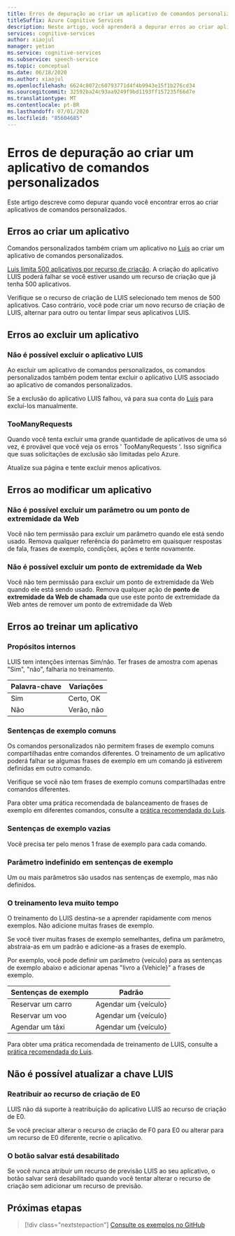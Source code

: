 ```yaml
---
title: Erros de depuração ao criar um aplicativo de comandos personalizados (visualização)
titleSuffix: Azure Cognitive Services
description: Neste artigo, você aprenderá a depurar erros ao criar aplicativos de comandos personalizados.
services: cognitive-services
author: xiaojul
manager: yetian
ms.service: cognitive-services
ms.subservice: speech-service
ms.topic: conceptual
ms.date: 06/18/2020
ms.author: xiaojul
ms.openlocfilehash: 6624c8072c60793771d4f4b9943e15f1b276cd34
ms.sourcegitcommit: 32592ba24c93aa9249f9bd1193ff157235f66d7e
ms.translationtype: MT
ms.contentlocale: pt-BR
ms.lasthandoff: 07/01/2020
ms.locfileid: "85604685"
---
```

# <a name="debug-errors-when-authoring-a-custom-commands-application"></a>Erros de depuração ao criar um aplicativo de comandos personalizados

Este artigo descreve como depurar quando você encontrar erros ao criar aplicativos de comandos personalizados. 

## <a name="errors-when-creating-an-application"></a>Erros ao criar um aplicativo
Comandos personalizados também criam um aplicativo no [Luis](https://www.luis.ai/) ao criar um aplicativo de comandos personalizados. 

[Luis limita 500 aplicativos por recurso de criação](https://docs.microsoft.com/azure/cognitive-services/luis/luis-limits). A criação do aplicativo LUIS poderá falhar se você estiver usando um recurso de criação que já tenha 500 aplicativos. 

Verifique se o recurso de criação de LUIS selecionado tem menos de 500 aplicativos. Caso contrário, você pode criar um novo recurso de criação de LUIS, alternar para outro ou tentar limpar seus aplicativos LUIS.  

## <a name="errors-when-deleting-an-application"></a>Erros ao excluir um aplicativo
### <a name="cant-delete-luis-application"></a>Não é possível excluir o aplicativo LUIS
Ao excluir um aplicativo de comandos personalizados, os comandos personalizados também podem tentar excluir o aplicativo LUIS associado ao aplicativo de comandos personalizados.

Se a exclusão do aplicativo LUIS falhou, vá para sua conta do [Luis](https://www.luis.ai/) para excluí-los manualmente.

### <a name="toomanyrequests"></a>TooManyRequests
Quando você tenta excluir uma grande quantidade de aplicativos de uma só vez, é provável que você veja os erros ' TooManyRequests '. Isso significa que suas solicitações de exclusão são limitadas pelo Azure. 

Atualize sua página e tente excluir menos aplicativos.

## <a name="errors-when-modifying-an-application"></a>Erros ao modificar um aplicativo

### <a name="cant-delete-a-parameter-or-a-web-endpoint"></a>Não é possível excluir um parâmetro ou um ponto de extremidade da Web
Você não tem permissão para excluir um parâmetro quando ele está sendo usado. Remova qualquer referência do parâmetro em quaisquer respostas de fala, frases de exemplo, condições, ações e tente novamente.

### <a name="cant-delete-a-web-endpoint"></a>Não é possível excluir um ponto de extremidade da Web
Você não tem permissão para excluir um ponto de extremidade da Web quando ele está sendo usado. Remova qualquer ação de **ponto de extremidade da Web de chamada** que use este ponto de extremidade da Web antes de remover um ponto de extremidade da Web

## <a name="errors-when-training-an-application"></a>Erros ao treinar um aplicativo
### <a name="built-in-intents"></a>Propósitos internos
LUIS tem intenções internas Sim/não. Ter frases de amostra com apenas "Sim", "não", falharia no treinamento. 

| Palavra-chave | Variações | 
| ------- | --------- | 
| Sim | Certo, OK |
| Não | Verão, não | 

### <a name="common-sample-sentences"></a>Sentenças de exemplo comuns
Os comandos personalizados não permitem frases de exemplo comuns compartilhadas entre comandos diferentes. O treinamento de um aplicativo poderá falhar se algumas frases de exemplo em um comando já estiverem definidas em outro comando. 

Verifique se você não tem frases de exemplo comuns compartilhadas entre comandos diferentes. 

Para obter uma prática recomendada de balanceamento de frases de exemplo em diferentes comandos, consulte a [prática recomendada do Luis](https://docs.microsoft.com/azure/cognitive-services/luis/luis-concept-best-practices).

### <a name="empty-sample-sentences"></a>Sentenças de exemplo vazias
Você precisa ter pelo menos 1 frase de exemplo para cada comando.

### <a name="undefined-parameter-in-sample-sentences"></a>Parâmetro indefinido em sentenças de exemplo
Um ou mais parâmetros são usados nas sentenças de exemplo, mas não definidos.

### <a name="training-takes-too-long"></a>O treinamento leva muito tempo
O treinamento do LUIS destina-se a aprender rapidamente com menos exemplos. Não adicione muitas frases de exemplo. 

Se você tiver muitas frases de exemplo semelhantes, defina um parâmetro, abstraia-as em um padrão e adicione-as a frases de exemplo.

Por exemplo, você pode definir um parâmetro {veículo} para as sentenças de exemplo abaixo e adicionar apenas "livro a {Vehicle}" a frases de exemplo.

| Sentenças de exemplo | Padrão | 
| ------- | ------- | 
| Reservar um carro | Agendar um {veículo} | 
| Reservar um voo | Agendar um {veículo} |
| Agendar um táxi | Agendar um {veículo} |

Para obter uma prática recomendada de treinamento de LUIS, consulte a [prática recomendada do Luis](https://docs.microsoft.com/azure/cognitive-services/luis/luis-concept-best-practices).

## <a name="cant-update-luis-key"></a>Não é possível atualizar a chave LUIS
### <a name="reassign-to-e0-authoring-resource"></a>Reatribuir ao recurso de criação de E0
LUIS não dá suporte à reatribuição do aplicativo LUIS ao recurso de criação de E0.

Se você precisar alterar o recurso de criação de F0 para E0 ou alterar para um recurso de E0 diferente, recrie o aplicativo.

### <a name="save-button-is-disabled"></a>O botão salvar está desabilitado
Se você nunca atribuir um recurso de previsão LUIS ao seu aplicativo, o botão salvar será desabilitado quando você tentar alterar o recurso de criação sem adicionar um recurso de previsão.

## <a name="next-steps"></a>Próximas etapas

> [!div class="nextstepaction"]
> [Consulte os exemplos no GitHub](https://aka.ms/speech/cc-samples)
